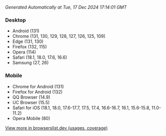 _Generated Automatically at Tue, 17 Dec 2024 17:14:01 GMT_

### Desktop

- Android (131)
- Chrome (131, 130, 129, 128, 127, 126, 125, 109)
- Edge (131, 130)
- Firefox (132, 115)
- Opera (114)
- Safari (18.1, 18.0, 17.6, 16.6)
- Samsung (27, 26)

### Mobile

- Chrome for Android (131)
- Firefox for Android (132)
- QQ Browser (14.9)
- UC Browser (15.5)
- Safari for iOS (18.1, 18.0, 17.6-17.7, 17.5, 17.4, 16.6-16.7, 16.1, 15.6-15.8, 11.0-11.2)
- Opera Mobile (80)

[View more in browserslist.dev (usages, coverage)](https://browserslist.dev/?q=PjAuMiUsbm90IGRlYWQsbm90IG9wX21pbmkgYWxs)
